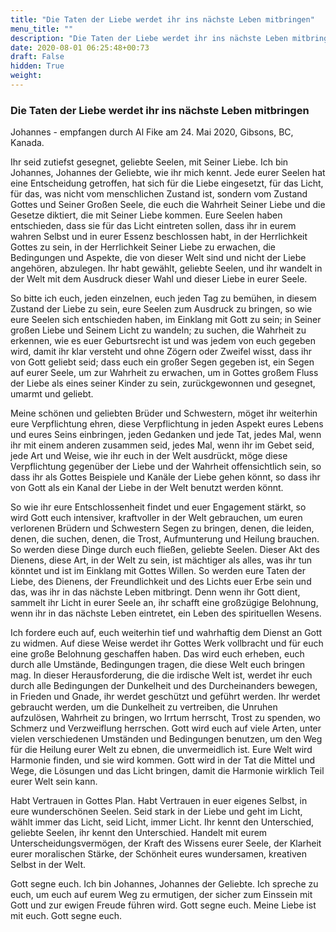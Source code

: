 ```yaml
---
title: "Die Taten der Liebe werdet ihr ins nächste Leben mitbringen"
menu_title: ""
description: "Die Taten der Liebe werdet ihr ins nächste Leben mitbringen"
date: 2020-08-01 06:25:48+00:73
draft: False
hidden: True
weight:
---
```

### Die Taten der Liebe werdet ihr ins nächste Leben mitbringen

Johannes - empfangen durch Al Fike am 24. Mai 2020, Gibsons, BC, Kanada.

Ihr seid zutiefst gesegnet, geliebte Seelen, mit Seiner Liebe. Ich bin Johannes, Johannes der Geliebte, wie ihr mich kennt. Jede eurer Seelen hat eine Entscheidung getroffen, hat sich für die Liebe eingesetzt, für das Licht, für das, was nicht vom menschlichen Zustand ist, sondern vom Zustand Gottes und Seiner Großen Seele, die euch die Wahrheit Seiner Liebe und die Gesetze diktiert, die mit Seiner Liebe kommen. Eure Seelen haben entschieden, dass sie für das Licht eintreten sollen, dass ihr in eurem wahren Selbst und in eurer Essenz beschlossen habt, in der Herrlichkeit Gottes zu sein, in der Herrlichkeit Seiner Liebe zu erwachen, die Bedingungen und Aspekte, die von dieser Welt sind und nicht der Liebe angehören, abzulegen. Ihr habt gewählt, geliebte Seelen, und ihr wandelt in der Welt mit dem Ausdruck dieser Wahl und dieser Liebe in eurer Seele.

So bitte ich euch, jeden einzelnen, euch jeden Tag zu bemühen, in diesem Zustand der Liebe zu sein, eure Seelen zum Ausdruck zu bringen, so wie eure Seelen sich entschieden haben, im Einklang mit Gott zu sein; in Seiner großen Liebe und Seinem Licht zu wandeln; zu suchen, die Wahrheit zu erkennen, wie es euer Geburtsrecht ist und was jedem von euch gegeben wird, damit ihr klar versteht und ohne Zögern oder Zweifel wisst, dass ihr von Gott geliebt seid; dass euch ein großer Segen gegeben ist, ein Segen auf eurer Seele, um zur Wahrheit zu erwachen, um in Gottes großem Fluss der Liebe als eines seiner Kinder zu sein, zurückgewonnen und gesegnet, umarmt und geliebt.

Meine schönen und geliebten Brüder und Schwestern, möget ihr weiterhin eure Verpflichtung ehren, diese Verpflichtung in jeden Aspekt eures Lebens und eures Seins einbringen, jeden Gedanken und jede Tat, jedes Mal, wenn ihr mit einem anderen zusammen seid, jedes Mal, wenn ihr im Gebet seid, jede Art und Weise, wie ihr euch in der Welt ausdrückt, möge diese Verpflichtung gegenüber der Liebe und der Wahrheit offensichtlich sein, so dass ihr als Gottes Beispiele und Kanäle der Liebe gehen könnt, so dass ihr von Gott als ein Kanal der Liebe in der Welt benutzt werden könnt.

So wie ihr eure Entschlossenheit findet und euer Engagement stärkt, so wird Gott euch intensiver, kraftvoller in der Welt gebrauchen, um euren verlorenen Brüdern und Schwestern Segen zu bringen, denen, die leiden, denen, die suchen, denen, die Trost, Aufmunterung und Heilung brauchen. So werden diese Dinge durch euch fließen, geliebte Seelen. Dieser Akt des Dienens, diese Art, in der Welt zu sein, ist mächtiger als alles, was ihr tun könntet und ist im Einklang mit Gottes Willen. So werden eure Taten der Liebe, des Dienens, der Freundlichkeit und des Lichts euer Erbe sein und das, was ihr in das nächste Leben mitbringt. Denn wenn ihr Gott dient, sammelt ihr Licht in eurer Seele an, ihr schafft eine großzügige Belohnung, wenn ihr in das nächste Leben eintretet, ein Leben des spirituellen Wesens.

Ich fordere euch auf, euch weiterhin tief und wahrhaftig dem Dienst an Gott zu widmen. Auf diese Weise werdet ihr Gottes Werk vollbracht und für euch eine große Belohnung geschaffen haben. Das wird euch erheben, euch durch alle Umstände, Bedingungen tragen, die diese Welt euch bringen mag. In dieser Herausforderung, die die irdische Welt ist, werdet ihr euch durch alle Bedingungen der Dunkelheit und des Durcheinanders bewegen, in Frieden und Gnade, ihr werdet geschützt und geführt werden. Ihr werdet gebraucht werden, um die Dunkelheit zu vertreiben, die Unruhen aufzulösen, Wahrheit zu bringen, wo Irrtum herrscht, Trost zu spenden, wo Schmerz und Verzweiflung herrschen. Gott wird euch auf viele Arten, unter vielen verschiedenen Umständen und Bedingungen benutzen, um den Weg für die Heilung eurer Welt zu ebnen, die unvermeidlich ist. Eure Welt wird Harmonie finden, und sie wird kommen. Gott wird in der Tat die Mittel und Wege, die Lösungen und das Licht bringen, damit die Harmonie wirklich Teil eurer Welt sein kann.

Habt Vertrauen in Gottes Plan. Habt Vertrauen in euer eigenes Selbst, in eure wunderschönen Seelen. Seid stark in der Liebe und geht im Licht, wählt immer das Licht, seid Licht, immer Licht. Ihr kennt den Unterschied, geliebte Seelen, ihr kennt den Unterschied. Handelt mit eurem Unterscheidungsvermögen, der Kraft des Wissens eurer Seele, der Klarheit eurer moralischen Stärke, der Schönheit eures wundersamen, kreativen Selbst in der Welt.

Gott segne euch. Ich bin Johannes, Johannes der Geliebte. Ich spreche zu euch, um euch auf eurem Weg zu ermutigen, der sicher zum Einssein mit Gott und zur ewigen Freude führen wird. Gott segne euch. Meine Liebe ist mit euch. Gott segne euch.
